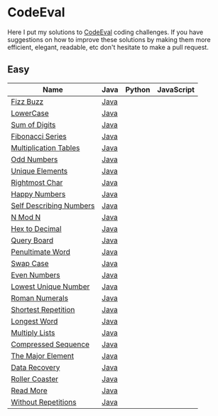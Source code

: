 CodeEval
========

Here I put my solutions to [CodeEval](https://www.codeeval.com/) coding
challenges. If you have suggestions on how to improve these solutions by making
them more efficient, elegant, readable, etc don't hesitate to make a pull
request.

Easy
----

| Name | Java | Python | JavaScript |
|------|------|--------|------------|
|[Fizz Buzz](https://www.codeeval.com/open_challenges/1/)|[Java](https://github.com/mirandaio/codeeval/blob/master/easy/FizzBuzz/Main.java)|||
|[LowerCase](https://www.codeeval.com/open_challenges/20/)|[Java](https://github.com/mirandaio/codeeval/blob/master/easy/LowerCase/Main.java)|||
|[Sum of Digits](https://www.codeeval.com/open_challenges/21/)|[Java](https://github.com/mirandaio/codeeval/blob/master/easy/SumDigits/Main.java)|||
|[Fibonacci Series](https://www.codeeval.com/open_challenges/22/)|[Java](https://github.com/mirandaio/codeeval/blob/master/easy/FibonacciSeries/Main.java)|||
|[Multiplication Tables](https://www.codeeval.com/open_challenges/23/)|[Java](https://github.com/mirandaio/codeeval/blob/master/easy/MultiplicationTables/Main.java)|||
|[Odd Numbers](https://www.codeeval.com/open_challenges/25/)|[Java](https://github.com/mirandaio/codeeval/blob/master/easy/OddNumbers/Main.java)|||
|[Unique Elements](https://www.codeeval.com/open_challenges/29/)|[Java](https://github.com/mirandaio/codeeval/blob/master/easy/UniqueElements/Main.java)|||
|[Rightmost Char](https://www.codeeval.com/open_challenges/31/)|[Java](https://github.com/mirandaio/codeeval/blob/master/easy/RightmostChar/Main.java)|||
|[Happy Numbers](https://www.codeeval.com/open_challenges/39/)|[Java](https://github.com/mirandaio/codeeval/blob/master/easy/HappyNumbers/Main.java)|||
|[Self Describing Numbers](https://www.codeeval.com/open_challenges/40/)|[Java](https://github.com/mirandaio/codeeval/blob/master/easy/SelfDescribingNumbers/Main.java)|||
|[N Mod N](https://www.codeeval.com/open_challenges/62/)|[Java](https://github.com/mirandaio/codeeval/blob/master/easy/NModeM/Main.java)|||
|[Hex to Decimal](https://www.codeeval.com/open_challenges/67/)|[Java](https://github.com/mirandaio/codeeval/blob/master/easy/HexToDecimal/Main.java)|||
|[Query Board](https://www.codeeval.com/open_challenges/87/)|[Java](https://github.com/mirandaio/codeeval/tree/master/easy/QueryBoard)|||
|[Penultimate Word](https://www.codeeval.com/open_challenges/92/)|[Java](https://github.com/mirandaio/codeeval/tree/master/easy/PenultimateWord)|||
|[Swap Case](https://www.codeeval.com/open_challenges/96/)|[Java](https://github.com/mirandaio/codeeval/blob/master/easy/SwapCase/Main.java)|||
|[Even Numbers](https://www.codeeval.com/open_challenges/100/)|[Java](https://github.com/mirandaio/codeeval/blob/master/easy/EvenNumbers/Main.java)|||
|[Lowest Unique Number](https://www.codeeval.com/open_challenges/103/)|[Java](https://github.com/mirandaio/codeeval/blob/master/easy/LowestUniqueNumber/Main.java)|||
|[Roman Numerals](https://www.codeeval.com/open_challenges/106/)|[Java](https://github.com/mirandaio/codeeval/blob/master/easy/RomanNumerals/Main.java)|||
|[Shortest Repetition](https://www.codeeval.com/open_challenges/107/)|[Java](https://github.com/mirandaio/codeeval/blob/master/easy/ShortestRepetition/Main.java)|||
|[Longest Word](https://www.codeeval.com/open_challenges/111/)|[Java](https://github.com/mirandaio/codeeval/blob/master/easy/LongestWord/Main.java)|||
|[Multiply Lists](https://www.codeeval.com/open_challenges/113/)|[Java](https://github.com/mirandaio/codeeval/blob/master/easy/MultiplyLists/Main.java)|||
|[Compressed Sequence](https://www.codeeval.com/open_challenges/128/)|[Java](https://github.com/mirandaio/codeeval/blob/master/easy/CompressedSequence/Main.java)|||
|[The Major Element](https://www.codeeval.com/open_challenges/132/)|[Java](https://github.com/mirandaio/codeeval/blob/master/easy/MajorElement/Main.java)|||
|[Data Recovery](https://www.codeeval.com/open_challenges/140/)|[Java](https://github.com/mirandaio/codeeval/blob/master/easy/DataRecovery/Main.java)|||
|[Roller Coaster](https://www.codeeval.com/open_challenges/156/)|[Java](https://github.com/mirandaio/codeeval/blob/master/easy/RollerCoaster/Main.java)|||
|[Read More](https://www.codeeval.com/open_challenges/167/)|[Java](https://github.com/mirandaio/codeeval/blob/master/easy/ReadMore/Main.java)|||
|[Without Repetitions](https://www.codeeval.com/open_challenges/173/)|[Java](https://github.com/mirandaio/codeeval/blob/master/easy/WithoutRepetitions/Main.java)|||
